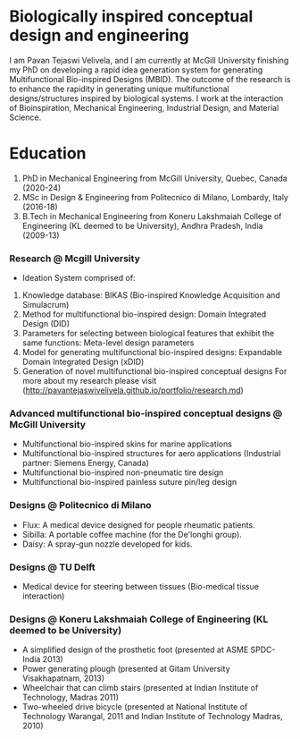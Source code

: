 # Biologically inspired conceptual design and engineering
I am Pavan Tejaswi Velivela, and I am currently at McGill University finishing my PhD on developing a rapid idea generation system for generating Multifunctional Bio-inspired Designs (MBID).
The outcome of the research is to enhance the rapidity in generating unique multifunctional designs/structures inspired by biological systems. I work at the interaction of Bioinspiration, Mechanical Engineering, Industrial Design, and Material Science.

# Education
1. PhD in Mechanical Engineering from McGill University, Quebec, Canada (2020-24)
2. MSc in Design & Engineering from Politecnico di Milano, Lombardy, Italy (2016-18)
3. B.Tech in Mechanical Engineering from Koneru Lakshmaiah College of Engineering (KL deemed to be University), Andhra Pradesh, India (2009-13)

### Research @ Mcgill University
- Ideation System comprised of:
1. Knowledge database: BIKAS (Bio-inspired Knowledge Acquisition and Simulacrum)
2. Method for multifunctional bio-inspired design: Domain Integrated Design (DID)
3. Parameters for selecting between biological features that exhibit the same functions: Meta-level design parameters
4. Model for generating multifunctional bio-inspired designs: Expandable Domain Integrated Design (xDID)
5. Generation of novel multifunctional bio-inspired conceptual designs
For more about my research please visit (http://pavantejaswivelivela.github.io/portfolio/research.md)

### Advanced multifunctional bio-inspired conceptual designs @ McGill University 
- Multifunctional bio-inspired skins for marine applications
- Multifunctional bio-inspired structures for aero applications (Industrial partner: Siemens Energy, Canada)
- Multifunctional bio-inspired non-pneumatic tire design
- Multifunctional bio-inspired painless suture pin/leg design

### Designs @ Politecnico di Milano
- Flux: A medical device designed for people rheumatic patients.
- Sibilla: A portable coffee machine (for the De'longhi group).
- Daisy: A spray-gun nozzle developed for kids.

### Designs @ TU Delft
- Medical device for steering between tissues (Bio-medical tissue interaction)

### Designs @ Koneru Lakshmaiah College of Engineering (KL deemed to be University)
- A simplified design of the prosthetic foot (presented at ASME SPDC-India 2013)
- Power generating plough (presented at Gitam University Visakhapatnam, 2013)
- Wheelchair that can climb stairs (presented at Indian Institute of Technology, Madras 2011)
- Two-wheeled drive bicycle (presented at National Institute of Technology Warangal, 2011 and Indian Institute of Technology Madras, 2010)
  

  











